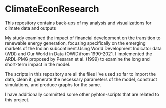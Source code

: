 # ClimateEconResearch
This repository contains back-ups of my analysis and visualizations for climate data and outputs

My study examined the impact of financial development on the transition to renewable energy generation, focusing specifically on the emerging markets of the Indian subcontinent.Using World Development Indicator data (WDI) and Our World in Data (OWID)from 1990-2021. I implemented the ARDL-PMG proposed by Pesaran et al. (1999) to examine the long and short-term impact in the model. 

The scripts in this repository are all the files I've used so far to import the data, clean it, generate the necessary parameters of the model, construct simulations, and produce graphs for the same.

I have additionally committed some other pyhton-scripts that are related to this project.
